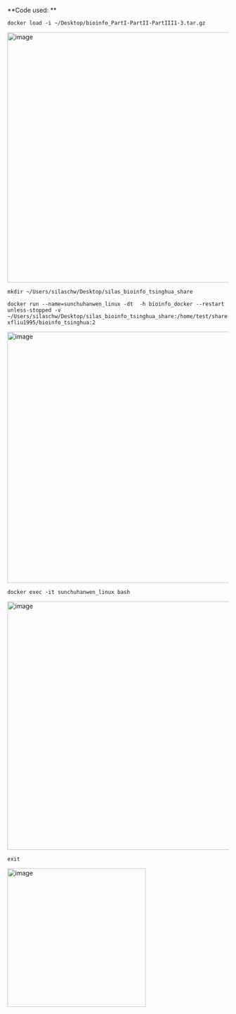 **Code used: **

`docker load -i ~/Desktop/bioinfo_PartI-PartII-PartIII1-3.tar.gz  `


<img width="569" alt="image" src="https://user-images.githubusercontent.com/111068556/221463100-bec10f16-9dee-42b7-a4fc-f65ea14c4624.png">



`mkdir ~/Users/silaschw/Desktop/silas_bioinfo_tsinghua_share`

`docker run --name=sunchuhanwen_linux -dt  -h bioinfo_docker --restart unless-stopped -v ~/Users/silaschw/Desktop/silas_bioinfo_tsinghua_share:/home/test/share xfliu1995/bioinfo_tsinghua:2`

<img width="571" alt="image" src="https://user-images.githubusercontent.com/111068556/221463141-41ca8b24-664e-4a4b-b34a-90d7c2cad75f.png">


`docker exec -it sunchuhanwen_linux bash`

<img width="565" alt="image" src="https://user-images.githubusercontent.com/111068556/221463167-42dfad39-562c-4d66-9f78-c14482964ebc.png">


`exit`

<img width="315" alt="image" src="https://user-images.githubusercontent.com/111068556/221463188-487ea49f-ded4-4651-8665-06a07410580d.png">


